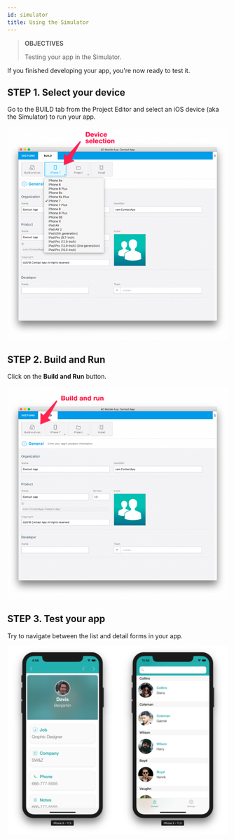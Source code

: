 ```yaml
---
id: simulator
title: Using the Simulator
---
```


>**OBJECTIVES**
>
> Testing your app in the Simulator.

If you finished developing your app, you're now ready to test it.

## STEP 1. Select your device

Go to the BUILD tab from the Project Editor and select an iOS device (aka the Simulator) to run your app.

![Device selection](assets/en/test-build/device-selection-4D-for-ios.png)

## STEP 2. Build and Run

Click on the **Build and Run** button.

![Build and Run](assets/en/test-build/build-and-run-4D-for-iOS.png)

## STEP 3. Test your app

Try to navigate between the list and detail forms in your app.

![Test in Simulator](assets/en/test-build/simulator-forms-4D-for-iOS.png) 
